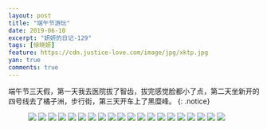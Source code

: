 ```yaml
---
layout: post
title: "端午节游玩"
date: 2019-06-10
excerpt: "妍妍的日记-129"
tags: [徐晓妍]
feature: https://cdn.justice-love.com/image/jpg/xktp.jpg
yan: true
comments: true
---
```

端午节三天假，第一天我去医院拔了智齿，拔完感觉脸都小了点，第二天坐新开的四号线去了橘子洲，步行街，第三天开车上了黑糜峰。
{: .notice}
<figure>
    <img src="{{ site.staticUrl }}/yanyan/image/duanwuyouwan1.jpg" />
    <img src="{{ site.staticUrl }}/yanyan/image/duanwuyouwan2.jpg" />
    <img src="{{ site.staticUrl }}/yanyan/image/duanwuyouwan3.jpg" />
    <img src="{{ site.staticUrl }}/yanyan/image/duanwuyouwan4.jpg" />
    <img src="{{ site.staticUrl }}/yanyan/image/duanwuyouwan5.jpg" />
    <img src="{{ site.staticUrl }}/yanyan/image/duanwuyouwan6.jpg" />
    <img src="{{ site.staticUrl }}/yanyan/image/duanwuyouwan7.jpg" />
    <img src="{{ site.staticUrl }}/yanyan/image/duanwuyouwan8.jpg" />
    <img src="{{ site.staticUrl }}/yanyan/image/duanwuyouwan9.jpg" />
    <img src="{{ site.staticUrl }}/yanyan/image/duanwuyouwan10.jpg" />
    <img src="{{ site.staticUrl }}/yanyan/image/duanwuyouwan11.jpg" />
    <img src="{{ site.staticUrl }}/yanyan/image/duanwuyouwan12.jpg" />
    <img src="{{ site.staticUrl }}/yanyan/image/duanwuyouwan13.jpg" />
    <img src="{{ site.staticUrl }}/yanyan/image/duanwuyouwan14.jpg" />
    <img src="{{ site.staticUrl }}/yanyan/image/duanwuyouwan15.jpg" />
    <img src="{{ site.staticUrl }}/yanyan/image/duanwuyouwan16.jpg" />
    <img src="{{ site.staticUrl }}/yanyan/image/duanwuyouwan17.jpg" />
    <img src="{{ site.staticUrl }}/yanyan/image/duanwuyouwan18.jpg" />
    <img src="{{ site.staticUrl }}/yanyan/image/duanwuyouwan19.jpg" />
    <img src="{{ site.staticUrl }}/yanyan/image/duanwuyouwan20.jpg" />
</figure>
